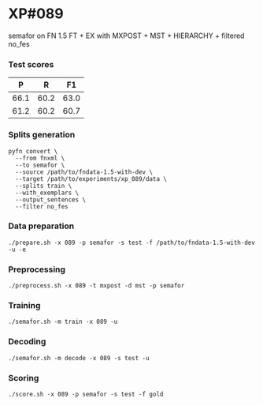 # XP\#089

semafor on FN 1.5 FT + EX with MXPOST + MST + HIERARCHY + filtered no_fes

### Test scores
| P | R | F1 |
| --- | --- | --- |
| 66.1 | 60.2 | 63.0 |
| 61.2 | 60.2 | 60.7 |

### Splits generation
```
pyfn convert \
  --from fnxml \
  --to semafor \
  --source /path/to/fndata-1.5-with-dev \
  --target /path/to/experiments/xp_089/data \
  --splits train \
  --with_exemplars \
  --output_sentences \
  --filter no_fes
```

### Data preparation
```
./prepare.sh -x 089 -p semafor -s test -f /path/to/fndata-1.5-with-dev -u -e
```

### Preprocessing
```
./preprocess.sh -x 089 -t mxpost -d mst -p semafor
```

### Training
```
./semafor.sh -m train -x 089 -u
```

### Decoding
```
./semafor.sh -m decode -x 089 -s test -u
```

### Scoring
```
./score.sh -x 089 -p semafor -s test -f gold
```
